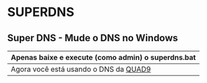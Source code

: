 # SUPERDNS
## Super DNS - Mude o DNS no Windows 
| Apenas baixe e execute (como admin) o superdns.bat|
|------------------------------------------------------|
| Agora você está usando o DNS da [QUAD9](https://quad9.net)|
